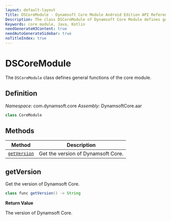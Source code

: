 ```yaml
---
layout: default-layout
Title: DSCoreModule - Dynamsoft Core Module Android Edition API Reference
Description: The class DSCoreModule of Dynamsoft Core Module defines general functions of the core module.
Keywords: core module, Java, Kotlin
needGenerateH3Content: true
needAutoGenerateSidebar: true
noTitleIndex: true
---
```


# DSCoreModule

The `DSCoreModule` class defines general functions of the core module.

## Definition

*Namespace*: com.dynamsoft.core
*Assembly:* DynamsoftCore.aar

```java
class CoreModule
```

## Methods

| Method | Description |
| ------ |-------------|
| [`getVersion`](#getversion) | Get the version of Dynamsoft Core. |

## getVersion

Get the version of Dynamsoft Core.

```java
class func getVersion() -> String
```

**Return Value**

The version of Dynamsoft Core.
